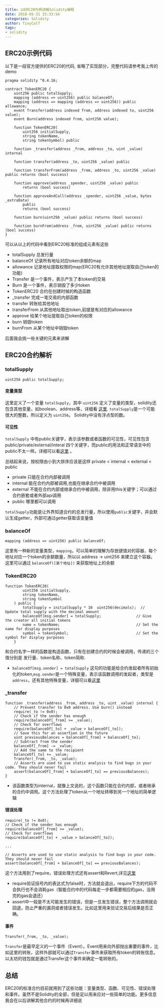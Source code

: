 ```yaml
---
title: 以ERC20为例讲解Solidity编程
date: 2018-05-31 15:33:54
categories: Solidity
author: TinyCalf
tags:
- solidity
---
```


## ERC20示例代码

以下是一段官方提供的ERC20的代码, 省略了实现部分，完整代码请参考我上传的demo
```
pragma solidity ^0.4.16;

contract TokenERC20 {
    uint256 public totalSupply;
    mapping (address => uint256) public balanceOf;
    mapping (address => mapping (address => uint256)) public allowance;
    event Transfer(address indexed from, address indexed to, uint256 value);
    event Burn(address indexed from, uint256 value);

    function TokenERC20(
        uint256 initialSupply,
        string tokenName,
        string tokenSymbol) public

    function _transfer(address _from, address _to, uint _value) internal

    function transfer(address _to, uint256 _value) public

    function transferFrom(address _from, address _to, uint256 _value) public returns (bool success)

    function approve(address _spender, uint256 _value) public
        returns (bool success)

    function approveAndCall(address _spender, uint256 _value, bytes _extraData)
        public
        returns (bool success)

    function burn(uint256 _value) public returns (bool success)

    function burnFrom(address _from, uint256 _value) public returns (bool success)
}
```
<!-- more -->

可以从以上的代码中看到ERC20标准的组成元素有这些
* totalSupply   总发行量
* balanceOf     记录所有地址对应token余额的map
* allowance     记录地址提取权限的map(ERC20有允许其他地址提取自己token的功能)
* Transfer      是一个事件，表示产生了本token的交易
* Burn          是一个事件，表示销毁了多少token
* TokenERC20    合约在创建时候的构造函数
* \_transfer    完成一笔交易的内部函数
* transfer      转账给其他地址
* transferFrom  从其他地址取出token,前提是有对应的allowance
* approve       给某个地址提取自己token的权限
* burn          销毁token
* burnFrom      从某个地址中销毁token

后面我会挑一些关键的元素来讲解


## ERC20合约解析

### totalSupply
```
uint256 public totalSupply;
```
#### 变量类型
这里定义了一个变量 `totalSupply`，其中 `uint256` 定义了变量的类型，solidity还包含其他变量，如boolean、address等，详细看 [这里](http://solidity.readthedocs.io/en/v0.4.21/types.html#value-types). `totalSupply`是一个可能很大的整数，所以定义为 `uint256`。 Solidity中没有浮点型的数。

#### 可见性
`totalSupply` 中有public关键字，表示该参数或者函数的可见性，可见性包含 public/private/external/interal 四个关键字，而public的用法和正常语言中的public不太一样。详细可以看[这里](https://solidity.readthedocs.io/en/v0.4.21/assembly.html?#solidity-assembly)
。

总结起来说，按权限由小到大排序应该是这样 private < internal < external < public
* private 只能在合约内部被调用
* internal 能在合约内部被调用,也能在继承合约中被调用
* external 不能在合约内部或继承合约中被调用，除非用this关键字；可以通过合约嵌套或者外部api调用
* public 哪里都可以调用

`totalSupply`功能是让外界知道合约的总发行量，所以使用`public`关键字，并会默认生成getter，外部可通过getter获取该变量值

### balanceOf
```
mapping (address => uint256) public balanceOf;
```
这里有一种新的变量类型，`mapping`，可以简单的理解为存放键值对的容器，每个地址对应一个token的余额数量，所以以 address -> uint256 来建立这个容器。这里可以通过 `balanceOf([某个地址])`
来获取地址上的余额

### TokenERC20
```
function TokenERC20(
        uint256 initialSupply,
        string tokenName,
        string tokenSymbol
    ) public {
        totalSupply = initialSupply * 10  uint256(decimals);  // Update total supply with the decimal amount
        balanceOf[msg.sender] = totalSupply;                // Give the creator all initial tokens
        name = tokenName;                                   // Set the name for display purposes
        symbol = tokenSymbol;                               // Set the symbol for display purposes
    }

```
和合约名字一样的函数是构造函数，只有在创建合约的时候会被调用，传递的三个值分别是 发行量、token名称、token简称.

* `balanceOf[msg.sender] = totalSupply` 这句的功能是给合约发起者所有初始化的token,`msg.sender`是一个特殊变量，表示该函数调用的发起者，类型是`address`，还有其他特殊变量，详细可以看[这里](https://solidity.readthedocs.io/en/v0.4.21/units-and-global-variables.html#special-variables-and-functions)

###  \_transfer
```
function _transfer(address _from, address _to, uint _value) internal {
    // Prevent transfer to 0x0 address. Use burn() instead
    require(_to != 0x0);
    // Check if the sender has enough
    require(balanceOf[_from] >= _value);
    // Check for overflows
    require(balanceOf[_to] + _value > balanceOf[_to]);
    // Save this for an assertion in the future
    uint previousBalances = balanceOf[_from] + balanceOf[_to];
    // Subtract from the sender
    balanceOf[_from] -= _value;
    // Add the same to the recipient
    balanceOf[_to] += _value;
    Transfer(_from, _to, _value);
    // Asserts are used to use static analysis to find bugs in your code. They should never fail
    assert(balanceOf[_from] + balanceOf[_to] == previousBalances);
}
```
* 该函数类型为internal，就像上文说的，这个函数只能在合约内部，或者继承的合约中调用。这个方法处理了token从一个地址转移到另一个地址的简单逻辑
#### 错误处理

```
require(_to != 0x0);
// Check if the sender has enough
require(balanceOf[_from] >= _value);
// Check for overflows
require(balanceOf[_to] + _value > balanceOf[_to]);

...

// Asserts are used to use static analysis to find bugs in your code. They should never fail
assert(balanceOf[_from] + balanceOf[_to] == previousBalances);
```
这个方法用到了require，错误处理方式还有assert和Revert,详见[这里](https://solidity.readthedocs.io/en/v0.4.24/control-structures.html#error-handling-assert-require-revert-and-exceptions)
* require验证括号内的表达式为false时，方法就会退出，require下方的代码不会执行也不会消耗gas（智能合约中的代码每走一步都需要相应的gas，没用完的gas会退还）
* assert中一般是不太可能发生的错误，但是一旦发生错误，整个方法调用就会回退，防止严重的漏洞或者错误发生。比如这里用来验证交易后结果是否正确。

#### 事件
```
Transfer(_from, _to, _value);
```
`Transfer`是最早定义的一个事件（Event）。Event用来向外部抛出重要的事件，比如这里的转账，这样外部就可以通过`Transfer`事件来获取所有token的转账信息。以太坊的钱包就是通过Transfer这个事件来确定一笔转账的。

## 总结
ERC20的标准合约目前就用到了这些功能：变量类型、函数、可见性、错误处理和事件。虽然不是Solidity的全部，但是足以用来应对一些简单的功能。更多信息我会在以后讲解其他合约的时候再详细说
